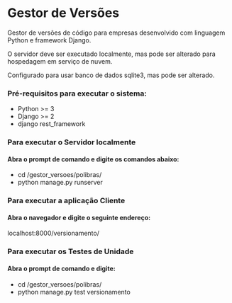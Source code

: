 # Gestor de Versões
Gestor de versões de código para empresas desenvolvido com linguagem Python e framework Django.

O servidor deve ser executado localmente, mas pode ser alterado para hospedagem em serviço de nuvem.

Configurado para usar banco de dados sqlite3, mas pode ser alterado.


### Pré-requisitos para executar o sistema:
* Python >= 3
* Django >= 2
* django rest_framework


### Para executar o Servidor localmente
#### Abra o prompt de comando e digite os comandos abaixo:
* cd <caminho-onde-pasta-foi-extraida>/gestor_versoes/polibras/
* python manage.py runserver


### Para executar a aplicação Cliente
#### Abra o navegador e digite o seguinte endereço:
localhost:8000/versionamento/


### Para executar os Testes de Unidade
#### Abra o prompt de comando e digite:
* cd <caminho-onde-pasta-foi-extraida>/gestor_versoes/polibras/
* python manage.py test versionamento
